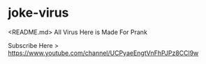 # joke-virus
<README.md>
All Virus Here is Made For Prank

Subscribe Here > https://www.youtube.com/channel/UCPyaeEngtVnFhPJPz8CCl9w
